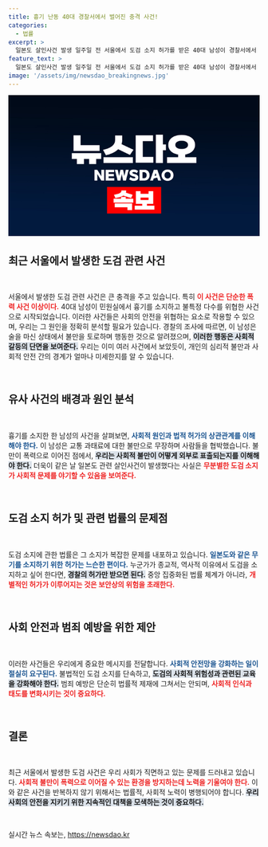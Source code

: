 ```yaml
---
title: 흉기 난동 40대 경찰서에서 벌어진 충격 사건!
categories:
  - 법률
excerpt: >
  일본도 살인사건 발생 일주일 전 서울에서 도검 소지 허가를 받은 40대 남성이 경찰서에서 흉기로 난동을 부리며 소란을 일으켰다. 그의 위험한 행동 뒤에는 도검 소지의 느슨한 법적 규제가 숨겨져 있다. 클릭하면 더 자세한 이야기가 기다립니다!
feature_text: >
  일본도 살인사건 발생 일주일 전 서울에서 도검 소지 허가를 받은 40대 남성이 경찰서에서 흉기로 난동을 부리며 소란을 일으켰다. 그의 위험한 행동 뒤에는 도검 소지의 느슨한 법적 규제가 숨겨져 있다. 클릭하면 더 자세한 이야기가 기다립니다!
image: '/assets/img/newsdao_breakingnews.jpg'
---
```


<p><img src="/assets/img/newsdao_breakingnews.jpg" alt="bookingtag 속보" /></p>

<h2 data-ke-size="size26">최근 서울에서 발생한 도검 관련 사건</h2>

<p data-ke-size="size16">&nbsp;</p> 

<p>서울에서 발생한 도검 관련 사건은 큰 충격을 주고 있습니다. 특히 <b><span style="color: #ee2323;">이 사건은 단순한 폭력 사건 이상이다.</span></b> 40대 남성이 민원실에서 흉기를 소지하고 불특정 다수를 위협한 사건으로 시작되었습니다. 이러한 사건들은 사회의 안전을 위협하는 요소로 작용할 수 있으며, 우리는 그 원인을 정확히 분석할 필요가 있습니다. 경찰의 조사에 따르면, 이 남성은 술을 마신 상태에서 불만을 토로하며 행동한 것으로 알려졌으며, <b><span style="background-color: #21538527;">이러한 행동은 사회적 갈등의 단면을 보여준다.</span></b> 우리는 이미 여러 사건에서 보았듯이, 개인의 심리적 불만과 사회적 안전 간의 경계가 얼마나 미세한지를 알 수 있습니다.</p>

<p data-ke-size="size16">&nbsp;</p>

<h2 data-ke-size="size26">유사 사건의 배경과 원인 분석</h2>

<p data-ke-size="size16">&nbsp;</p>

<p>흉기를 소지한 한 남성의 사건을 살펴보면, <b><span style="color: #1a5490;">사회적 원인과 법적 허가의 상관관계를 이해해야 한다.</span></b> 이 남성은 교통 과태료에 대한 불만으로 무장하며 사람들을 협박했습니다. 불만이 폭력으로 이어진 점에서, <b><span style="background-color: #21538527;">우리는 사회적 불만이 어떻게 외부로 표출되는지를 이해해야 한다.</span></b>  더욱이 같은 날 일본도 관련 살인사건이 발생했다는 사실은 <b><span style="color: #ee2323;">무분별한 도검 소지가 사회적 문제를 야기할 수 있음을 보여준다.</span></b> </p>

<p data-ke-size="size16">&nbsp;</p>

<h2 data-ke-size="size26">도검 소지 허가 및 관련 법률의 문제점</h2>

<p data-ke-size="size16">&nbsp;</p>

<p>도검 소지에 관한 법률은 그 소지가 복잡한 문제를 내포하고 있습니다. <b><span style="color: #1a5490;">일본도와 같은 무기를 소지하기 위한 허가는 느슨한 편이다.</span></b> 누군가가 종교적, 역사적 이유에서 도검을 소지하고 싶어 한다면, <b><span style="background-color: #21538527;">경찰의 허가만 받으면 된다.</span></b> 중앙 집중화된 법률 체계가 아니라, <b><span style="color: #ee2323;">개별적인 허가가 이루어지는 것은 보안상의 위험을 초래한다.</span></b> </p>

<p data-ke-size="size16">&nbsp;</p>

<h2 data-ke-size="size26">사회 안전과 범죄 예방을 위한 제안</h2>

<p data-ke-size="size16">&nbsp;</p>

<p>이러한 사건들은 우리에게 중요한 메시지를 전달합니다. <b><span style="color: #1a5490;">사회적 안전망을 강화하는 일이 절실히 요구된다.</span></b> 불법적인 도검 소지를 단속하고, <b><span style="background-color: #21538527;">도검의 사회적 위험성과 관련된 교육을 강화해야 한다.</span></b> 범죄 예방은 단순히 법률적 제재에 그쳐서는 안되며, <b><span style="color: #ee2323;">사회적 인식과 태도를 변화시키는 것이 중요하다.</span></b> </p>

<p data-ke-size="size16">&nbsp;</p>

<h2 data-ke-size="size26">결론</h2>

<p data-ke-size="size16">&nbsp;</p>

<p>최근 서울에서 발생한 도검 사건은 우리 사회가 직면하고 있는 문제를 드러내고 있습니다. <b><span style="color: #ee2323;">사회적 불만이 폭력으로 이어질 수 있는 환경을 방지하는데 노력을 기울여야 한다.</span></b> 이와 같은 사건을 반복하지 않기 위해서는 법률적, 사회적 노력이 병행되어야 합니다. <b><span style="background-color: #21538527;">우리 사회의 안전을 지키기 위한 지속적인 대책을 모색하는 것이 중요하다.</span></b></p>

<p data-ke-size="size16">&nbsp;</p>
실시간 뉴스 속보는, <a href="https://newsdao.kr" rel="dofollow">https://newsdao.kr</a>


